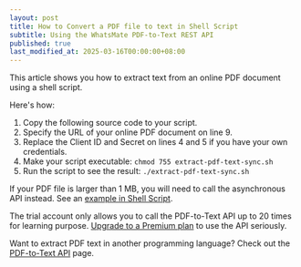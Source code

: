 ```yaml
---
layout: post
title: How to Convert a PDF file to text in Shell Script
subtitle: Using the WhatsMate PDF-to-Text REST API
published: true
last_modified_at: 2025-03-16T00:00:00+08:00
---
```


This article shows you how to extract text from an online PDF document using a shell script.


Here's how:

1. Copy the following source code to your script.  <script src="https://gist.github.com/whatsmate/6c46d5630b8e154db9600b4457b90837.js"></script>
2. Specify the URL of your online PDF document on line 9.
3. Replace the Client ID and Secret on lines 4 and 5 if you have your own credentials.
5. Make your script executable: `chmod 755 extract-pdf-text-sync.sh`
6. Run the script to see the result: `./extract-pdf-text-sync.sh`


If your PDF file is larger than 1 MB, you will need to call the asynchronous API instead. See an <a href="https://github.com/whatsmate/pdf-demos/tree/master/bash">example in Shell Script</a>. 


The trial account only allows you to call the PDF-to-Text API up to 20 times for learning purpose. [Upgrade to a Premium plan](https://www.whatsmate.net/pdf-api-subscribe.html) to use the API seriously.


Want to extract PDF text in another programming language? Check out the [PDF-to-Text API](https://www.whatsmate.net/pdf-to-text-api.html) page.


<br>

